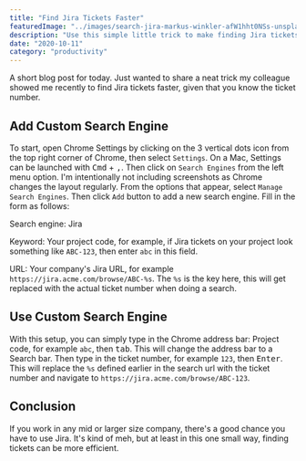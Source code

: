 ```yaml
---
title: "Find Jira Tickets Faster"
featuredImage: "../images/search-jira-markus-winkler-afW1hht0NSs-unsplash.jpg"
description: "Use this simple little trick to make finding Jira tickets faster."
date: "2020-10-11"
category: "productivity"
---
```


A short blog post for today. Just wanted to share a neat trick my colleague showed me recently to find Jira tickets faster, given that you know the ticket number.

## Add Custom Search Engine

To start, open Chrome Settings by clicking on the 3 vertical dots icon from the top right corner of Chrome, then select `Settings`. On a Mac, Settings can be launched with <kbd class="markdown-kbd">Cmd</kbd> + <kbd class="markdown-kbd">,</kbd>. Then click on `Search Engines` from the left menu option. I'm intentionally not including screenshots as Chrome changes the layout regularly. From the options that appear, select `Manage Search Engines`. Then click `Add` button to add a new search engine. Fill in the form as follows:

Search engine: Jira

Keyword: Your project code, for example, if Jira tickets on your project look something like `ABC-123`, then enter `abc` in this field.

URL: Your company's Jira URL, for example `https://jira.acme.com/browse/ABC-%s`. The `%s` is the key here, this will get replaced with the actual ticket number when doing a search.

## Use Custom Search Engine

With this setup, you can simply type in the Chrome address bar: Project code, for example `abc`, then <kbd class="markdown-kbd">tab</kbd>. This will change the address bar to a Search bar. Then type in the ticket number, for example `123`, then <kbd class="markdown-kbd">Enter</kbd>. This will replace the `%s` defined earlier in the search url with the ticket number and navigate to `https://jira.acme.com/browse/ABC-123`.

## Conclusion

If you work in any mid or larger size company, there's a good chance you have to use Jira. It's kind of meh, but at least in this one small way, finding tickets can be more efficient.